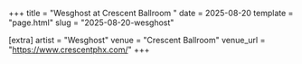 +++
title = "Wesghost at Crescent Ballroom "
date = 2025-08-20
template = "page.html"
slug = "2025-08-20-wesghost"

[extra]
artist = "Wesghost"
venue = "Crescent Ballroom"
venue_url = "https://www.crescentphx.com/"
+++
